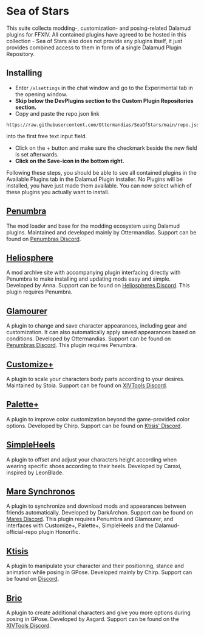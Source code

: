 # Sea of Stars

This suite collects modding-, customization- and posing-related Dalamud plugins for FFXIV. 
All contained plugins have agreed to be hosted in this collection - Sea of Stars also does not provide any plugins itself, it just provides combined access to them in form of a single Dalamud Plugin Repository.

## Installing
- Enter `/xlsettings` in the chat window and go to the Experimental tab in the opening window.
- **Skip below the DevPlugins section to the Custom Plugin Repositories section.**
- Copy and paste the repo.json link 
```
https://raw.githubusercontent.com/Ottermandias/SeaOfStars/main/repo.json
```
into the first free text input field.
- Click on the + button and make sure the checkmark beside the new field is set afterwards.
- **Click on the Save-icon in the bottom right.**

Following these steps, you should be able to see all contained plugins in the Available Plugins tab in the Dalamud Plugin Installer.
No Plugins will be installed, you have just made them available. You can now select which of these plugins you actually want to install.

## [Penumbra](https://github.com/xivdev/Penumbra)
The mod loader and base for the modding ecosystem using Dalamud plugins. Maintained and developed mainly by Ottermandias. 
Support can be found on [Penumbras Discord](https://discord.gg/kVva7DHV4r).

## [Heliosphere](https://heliosphere.app)
A mod archive site with accompanying plugin interfacing directly with Penumbra to make installing and updating mods easy and simple. Developed by Anna. 
Support can be found on [Heliospheres Discord](https://discord.gg/3swpspafy2).
This plugin requires Penumbra.

## [Glamourer](https://github.com/Ottermandias/Glamourer)
A plugin to change and save character appearances, including gear and customization. It can also automatically apply saved appearances based on conditions. Developed by Ottermandias. 
Support can be found on [Penumbras Discord](https://discord.gg/kVva7DHV4r).
This plugin requires Penumbra.

## [Customize+](https://github.com/XIV-Tools/CustomizePlus)
A plugin to scale your characters body parts according to your desires. Maintained by Stoia. 
Support can be found on [XIVTools Discord](https://discord.gg/xivtools).

## [Palette+](https://github.com/chirpxiv/PalettePlus)
A plugin to improve color customization beyond the game-provided color options. Developed by Chirp. 
Support can be found on [Ktisis' Discord](https://discord.gg/ktisis).

## [SimpleHeels](https://github.com/Caraxi/SimpleHeels)
A plugin to offset and adjust your characters height according when wearing specific shoes according to their heels. Developed by Caraxi, inspired by LeonBlade.

## [Mare Synchronos](https://github.com/Penumbra-Sync/client)
A plugin to synchronize and download mods and appearances between friends automatically. Developed by DarkArchon. 
Support can be found on [Mares Discord](https://discord.gg/5HVveFefcB).
This plugin requires Penumbra and Glamourer, and interfaces with Customize+, Palette+, SimpleHeels and the Dalamud-official-repo plugin Honorific.

## [Ktisis](https://github.com/ktisis-tools/Ktisis)
A plugin to manipulate your character and their positioning, stance and animation while posing in GPose. Developed mainly by Chirp. 
Support can be found on [Discord](https://discord.gg/ktisis).

## [Brio](https://github.com/AsgardXIV/Brio)
A plugin to create additional characters and give you more options during posing in GPose. Developed by Asgard. 
Support can be found on the [XIVTools Discord](https://discord.gg/xivtools).
